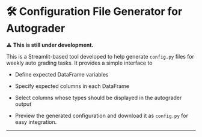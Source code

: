# 🛠️ Configuration File Generator for Autograder

⚠️ **This is still under development.**

This is a Streamlit-based tool developed to help generate `config.py` files for weekly auto grading tasks. It provides a simple interface to

- Define expected DataFrame variables

- Specify expected columns in each DataFrame

- Select columns whose types should be displayed in the autograder output

- Preview the generated configuration and download it as `config.py` for easy integration.

---